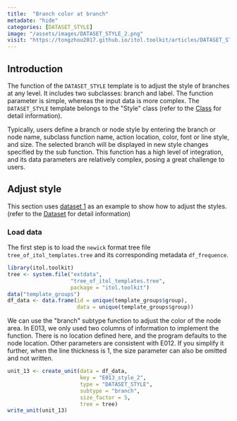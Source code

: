 ```yaml
---
title:  "Branch color at branch"
metadate: "hide"
categories: [DATASET_STYLE]
image: "/assets/images/DATASET_STYLE_2.png"
visit: "https://tongzhou2017.github.io/itol.toolkit/articles/DATASET_STYLE.html"
---
```

## Introduction
The function of the `DATASET_STYLE` template is to adjust the style of branches at any level. It includes two subclasses: branch and label. The function parameter is simple, whereas the input data is more complex. The `DATASET_STYLE` template belongs to the "Style" class (refer to the [Class]() for detail information).

Typically, users define a branch or node style by entering the branch or node name, subclass function name, action location, color, font or line style, and size. The selected branch will be displayed in new style changes specified by the sub function. This function has a high level of integration, and its data parameters are relatively complex, posing a great challenge to users.

## Adjust style
This section uses [dataset 1](https://github.com/TongZhou2017/itol.toolkit/tree/master/inst/extdata/dataset1) as an example to show how to adjust the styles. (refer to the  [Dataset](https://tongzhou2017.github.io/itol.toolkit/articles/Datasets.html) for detail information)

### Load data
The first step is to load the `newick` format tree file `tree_of_itol_templates.tree` and its corresponding metadata `df_frequence`. 

```R
library(itol.toolkit)
tree <- system.file("extdata",
                    "tree_of_itol_templates.tree",
                    package = "itol.toolkit")
data("template_groups")
df_data <- data.frame(id = unique(template_groups$group),
                      data = unique(template_groups$group))
```

We can use the "branch" subtype function to adjust the color of the node area. In E013, we only used two columns of information to implement the function. There is no location defined here, and the program defaults to the node location. Other parameters are consistent with E012. If you simplify it further, when the line thickness is 1, the size parameter can also be omitted and not written.

```R
unit_13 <- create_unit(data = df_data, 
                       key = "E013_style_2", 
                       type = "DATASET_STYLE", 
                       subtype = "branch",
                       size_factor = 5,
                       tree = tree)
write_unit(unit_13)
```